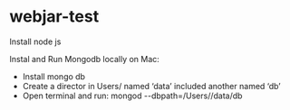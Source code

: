 # webjar-test

Install node js

Instal and Run Mongodb locally on Mac:
- Install mongo db
- Create a director in Users/<username> named ‘data’ included another named ‘db’
- Open terminal and run:  mongod --dbpath=/Users/<username>/data/db